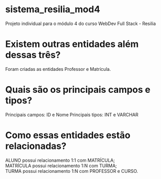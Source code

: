 # sistema_resilia_mod4
Projeto individual para o módulo 4 do curso WebDev Full Stack - Resilia

# Existem outras entidades além dessas três?

Foram criadas as entidades Professor e Matrícula.

# Quais são os principais campos e tipos?

Principais campos: ID e Nome
Principais tipos: INT e VARCHAR

# Como essas entidades estão relacionadas?

ALUNO  possui relacionamento 1:1 com MATRÍCULA; <br>
MATRÍCULA possui relacionamento 1:N com TURMA; <br>
TURMA possui relacionamento 1:N com PROFESSOR e CURSO.

